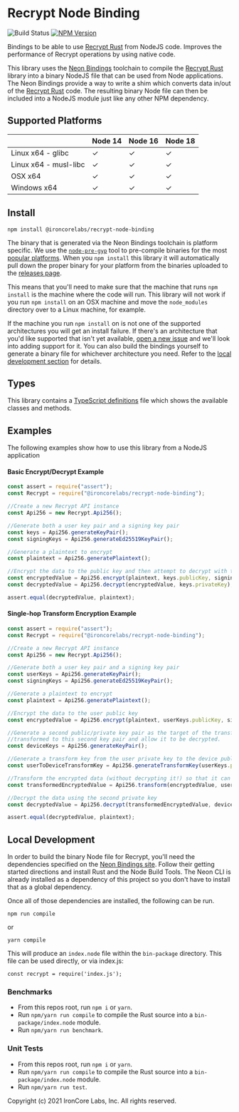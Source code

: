 # Recrypt Node Binding

![Build Status](https://github.com/IronCoreLabs/recrypt-node-binding/actions/workflows/typescript-ci.yaml/badge.svg)
[![NPM Version](https://badge.fury.io/js/%40ironcorelabs%2Frecrypt-node-binding.svg)](https://www.npmjs.com/package/@ironcorelabs/recrypt-node-binding)

Bindings to be able to use [Recrypt Rust](https://github.com/IronCoreLabs/recrypt-rs) from NodeJS code. Improves the performance of Recrypt operations by using native code.

This library uses the [Neon Bindings](https://www.neon-bindings.com) toolchain to compile the [Recrypt Rust](https://github.com/IronCoreLabs/recrypt-rs) library into a binary NodeJS file that can be used from Node applications. The Neon Bindings provide a way to write a shim which converts data in/out of the [Recrypt Rust](https://github.com/IronCoreLabs/recrypt-rs) code. The resulting binary Node file can then be included into a NodeJS module just like any other NPM dependency.

## Supported Platforms

|                       | Node 14 | Node 16 | Node 18 |
| --------------------- | ------- | ------- | ------- |
| Linux x64 - glibc     | ✓       | ✓       | ✓       |
| Linux x64 - musl-libc | ✓       | ✓       | ✓       |
| OSX x64               | ✓       | ✓       | ✓       |
| Windows x64           | ✓       | ✓       | ✓       |

## Install

```
npm install @ironcorelabs/recrypt-node-binding
```

The binary that is generated via the Neon Bindings toolchain is platform specific. We use the [`node-pre-gyp`](https://github.com/mapbox/node-pre-gyp) tool to pre-compile binaries for the most [popular platforms](https://github.com/IronCoreLabs/recrypt-node-binding#supported-platforms). When you `npm install` this library it will automatically pull down the proper binary for your platform from the binaries uploaded to the [releases page](https://github.com/IronCoreLabs/recrypt-node-binding/releases).

This means that you'll need to make sure that the machine that runs `npm install` is the machine where the code will run. This library will not work if you run `npm install` on an OSX machine and move the `node_modules` directory over to a Linux machine, for example.

If the machine you run `npm install` on is not one of the supported architectures you will get an install failure. If there's an architecture that you'd like supported that isn't yet available, [open a new issue](https://github.com/IronCoreLabs/recrypt-node-binding/issues/new) and we'll look into adding support for it. You can also build the bindings yourself to generate a binary file for whichever architecture you need. Refer to the [local development section](https://github.com/IronCoreLabs/recrypt-node-binding#local-development) for details.

## Types

This library contains a [TypeScript definitions](index.d.ts) file which shows the available classes and methods.

## Examples

The following examples show how to use this library from a NodeJS application

#### Basic Encrypt/Decrypt Example

```js
const assert = require("assert");
const Recrypt = require("@ironcorelabs/recrypt-node-binding");

//Create a new Recrypt API instance
const Api256 = new Recrypt.Api256();

//Generate both a user key pair and a signing key pair
const keys = Api256.generateKeyPair();
const signingKeys = Api256.generateEd25519KeyPair();

//Generate a plaintext to encrypt
const plaintext = Api256.generatePlaintext();

//Encrypt the data to the public key and then attempt to decrypt with the private key
const encryptedValue = Api256.encrypt(plaintext, keys.publicKey, signingKeys.privateKey);
const decryptedValue = Api256.decrypt(encryptedValue, keys.privateKey);

assert.equal(decryptedValue, plaintext);
```

#### Single-hop Transform Encryption Example

```js
const assert = require("assert");
const Recrypt = require("@ironcorelabs/recrypt-node-binding");

//Create a new Recrypt API instance
const Api256 = new Recrypt.Api256();

//Generate both a user key pair and a signing key pair
const userKeys = Api256.generateKeyPair();
const signingKeys = Api256.generateEd25519KeyPair();

//Generate a plaintext to encrypt
const plaintext = Api256.generatePlaintext();

//Encrypt the data to the user public key
const encryptedValue = Api256.encrypt(plaintext, userKeys.publicKey, signingKeys.privateKey);

//Generate a second public/private key pair as the target of the transform. This will allow the encrypted data to be
//transformed to this second key pair and allow it to be decrypted.
const deviceKeys = Api256.generateKeyPair();

//Generate a transform key from the user private key to the device public key
const userToDeviceTransformKey = Api256.generateTransformKey(userKeys.privateKey, deviceKeys.publicKey, signingKeys.privateKey);

//Transform the encrypted data (without decrypting it!) so that it can be decrypted with the second key pair
const transformedEncryptedValue = Api256.transform(encryptedValue, userToDeviceTransformKey, signingKeys.privateKey);

//Decrypt the data using the second private key
const decryptedValue = Api256.decrypt(transformedEncryptedValue, deviceKeys.privateKey);

assert.equal(decryptedValue, plaintext);
```

## Local Development

In order to build the binary Node file for Recrypt, you'll need the dependencies specified on the [Neon Bindings site](https://neon-bindings.com/docs/quick-start/). Follow their getting started directions and install Rust and the Node Build Tools. The Neon CLI is already installed as a dependency of this project so you don't have to install that as a global dependency.

Once all of those dependencies are installed, the following can be run.

```
npm run compile
```

or

```
yarn compile
```

This will produce an `index.node` file within the `bin-package` directory. This file can be used directly, or via index.js:

```
const recrypt = require('index.js');
```

### Benchmarks

-   From this repos root, run `npm i` or `yarn`.
-   Run `npm/yarn run compile` to compile the Rust source into a `bin-package/index.node` module.
-   Run `npm/yarn run benchmark`.

### Unit Tests

-   From this repos root, run `npm i` or `yarn`.
-   Run `npm/yarn run compile` to compile the Rust source into a `bin-package/index.node` module.
-   Run `npm/yarn run test`.

Copyright (c) 2021 IronCore Labs, Inc.
All rights reserved.
